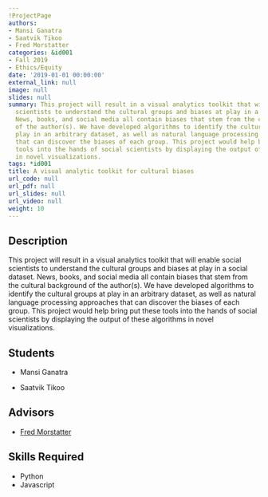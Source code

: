 ```yaml
---
!ProjectPage
authors:
- Mansi Ganatra
- Saatvik Tikoo
- Fred Morstatter
categories: &id001
- Fall 2019
- Ethics/Equity
date: '2019-01-01 00:00:00'
external_link: null
image: null
slides: null
summary: This project will result in a visual analytics toolkit that will enable social
  scientists to understand the cultural groups and biases at play in a social dataset.
  News, books, and social media all contain biases that stem from the cultural background
  of the author(s). We have developed algorithms to identify the cultural groups at
  play in an arbitrary dataset, as well as natural language processing approaches
  that can discover the biases of each group. This project would help bring put these
  tools into the hands of social scientists by displaying the output of these algorithms
  in novel visualizations.
tags: *id001
title: A visual analytic toolkit for cultural biases
url_code: null
url_pdf: null
url_slides: null
url_video: null
weight: 10
---
```

## Description

This project will result in a visual analytics toolkit that will enable social scientists to understand the cultural groups and biases at play in a social dataset. News, books, and social media all contain biases that stem from the cultural background of the author(s). We have developed algorithms to identify the cultural groups at play in an arbitrary dataset, as well as natural language processing approaches that can discover the biases of each group. This project would help bring put these tools into the hands of social scientists by displaying the output of these algorithms in novel visualizations.





## Students

* Mansi Ganatra

* Saatvik Tikoo

## Advisors

* [Fred Morstatter](../../../author/fred-morstatter)

## Skills Required


* Python
* Javascript
